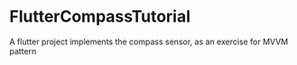 # FlutterCompassTutorial
A flutter project implements the compass sensor, as an exercise for MVVM pattern
